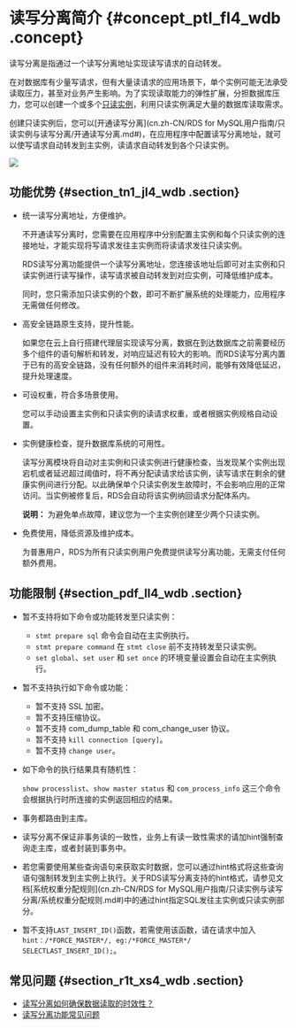 # 读写分离简介 {#concept_ptl_fl4_wdb .concept}

读写分离是指通过一个读写分离地址实现读写请求的自动转发。

在对数据库有少量写请求，但有大量读请求的应用场景下，单个实例可能无法承受读取压力，甚至对业务产生影响。为了实现读取能力的弹性扩展，分担数据库压力，您可以创建一个或多个[只读实例](../../../../cn.zh-CN/快速入门MySQL版/扩展实例/只读实例/只读实例简介.md#)，利用只读实例满足大量的数据库读取需求。

创建只读实例后，您可以[开通读写分离](cn.zh-CN/RDS for MySQL用户指南/只读实例与读写分离/开通读写分离.md#)，在应用程序中配置读写分离地址，就可以使写请求自动转发到主实例，读请求自动转发到各个只读实例。

![](http://static-aliyun-doc.oss-cn-hangzhou.aliyuncs.com/assets/img/41792/154502734834381_zh-CN.png)

## 功能优势 {#section_tn1_jl4_wdb .section}

-   统一读写分离地址，方便维护。

    不开通读写分离时，您需要在应用程序中分别配置主实例和每个只读实例的连接地址，才能实现将写请求发往主实例而将读请求发往只读实例。

    RDS读写分离功能提供一个读写分离地址，您连接该地址后即可对主实例和只读实例进行读写操作，读写请求被自动转发到对应实例，可降低维护成本。

    同时，您只需添加只读实例的个数，即可不断扩展系统的处理能力，应用程序无需做任何修改。

-   高安全链路原生支持，提升性能。

    如果您在云上自行搭建代理层实现读写分离，数据在到达数据库之前需要经历多个组件的语句解析和转发，对响应延迟有较大的影响。而RDS读写分离内置于已有的高安全链路，没有任何额外的组件来消耗时间，能够有效降低延迟，提升处理速度。

-   可设权重，符合多场景使用。

    您可以手动设置主实例和只读实例的读请求权重，或者根据实例规格自动设置。

-   实例健康检查，提升数据库系统的可用性。

    读写分离模块将自动对主实例和只读实例进行健康检查，当发现某个实例出现宕机或者延迟超过阈值时，将不再分配读请求给该实例，读写请求在剩余的健康实例间进行分配。以此确保单个只读实例发生故障时，不会影响应用的正常访问。当实例被修复后，RDS会自动将该实例纳回请求分配体系内。

    **说明：** 为避免单点故障，建议您为一个主实例创建至少两个只读实例。

-   免费使用，降低资源及维护成本。

    为普惠用户，RDS为所有只读实例用户免费提供读写分离功能，无需支付任何额外费用。


## 功能限制 {#section_pdf_ll4_wdb .section}

-   暂不支持将如下命令或功能转发至只读实例：
    -   `stmt prepare sql` 命令会自动在主实例执行。
    -   `stmt prepare command` 在 `stmt close` 前不支持转发至只读实例。
    -   `set global`、`set user` 和 `set once` 的环境变量设置会自动在主实例执行。
-   暂不支持执行如下命令或功能：
    -   暂不支持 SSL 加密。
    -   暂不支持压缩协议。
    -   暂不支持 com\_dump\_table 和 com\_change\_user 协议。
    -   暂不支持 `kill connection [query]`。
    -   暂不支持 `change user`。
-   如下命令的执行结果具有随机性：

    `show processlist`、`show master status` 和 `com_process_info` 这三个命令会根据执行时所连接的实例返回相应的结果。

-   事务都路由到主库。
-   读写分离不保证非事务读的一致性，业务上有读一致性需求的请加hint强制查询走主库，或者封装到事务中。
-   若您需要使用某些查询语句来获取实时数据，您可以通过hint格式将这些查询语句强制转发到主实例上执行。关于RDS读写分离支持的hint格式，请参见文档[系统权重分配规则](cn.zh-CN/RDS for MySQL用户指南/只读实例与读写分离/系统权重分配规则.md#)中的通过hint指定SQL发往主实例或只读实例部分。
-   暂不支持`LAST_INSERT_ID()`函数，若需使用该函数，请在请求中加入`hint：/*FORCE_MASTER*/, eg:/*FORCE_MASTER*/ SELECTLAST_INSERT_ID();`。

## 常见问题 {#section_r1t_xs4_wdb .section}

-   [读写分离如何确保数据读取的时效性？](https://help.aliyun.com/document_detail/52221.html)
-   [读写分离功能常见问题](https://help.aliyun.com/document_detail/62977.html)

